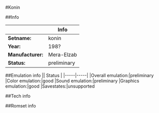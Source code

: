 #Konin

##Info

||Info|
|-----|-----|
|**Setname:**|konin
|**Year:**|198?
|**Manufacturer:**|Mera-Elzab
|**Status:**|preliminary

##Emulation info
|| Status |
|-----|-----|
|Overall emulation:|preliminary
|Color emulation:|good
|Sound emulation:|preliminary
|Graphics emulation:|good
|Savestates:|unsupported

##Tech info

##Romset info

<!--- START OF EDITED COMMENT DO NOT TOUCH TEXT ABOVE-->
